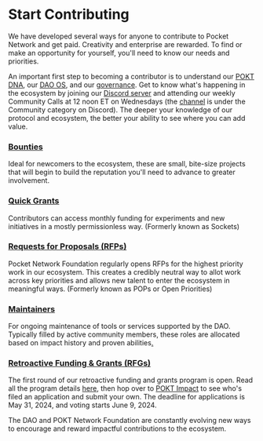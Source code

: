# Start Contributing

We have developed several ways for anyone to contribute to Pocket Network and get paid. Creativity and enterprise are rewarded. To find or make an opportunity for yourself, you'll need to know our needs and priorities.&#x20;

An important first step to becoming a contributor is to understand our [POKT DNA](https://docs.pokt.network/learn-about-pokt/our-dna), our [DAO OS](https://docs.pokt.network/community/dao-os), and our [governance](https://docs.pokt.network/community/governance). Get to know what's happening in the ecosystem by joining our [Discord server](https://discord.gg/ZemPunvQ) and attending our weekly Community Calls at 12 noon ET on Wednesdays (the [channel](https://discord.com/channels/553741558869131266/956576599875149824) is under the Community category on Discord). The deeper your knowledge of our protocol and ecosystem, the better your ability to see where you can add value.

### [Bounties](bounties.md)&#x20;

Ideal for newcomers to the ecosystem, these are small, bite-size projects that will begin to build the reputation you'll need to advance to greater involvement.&#x20;

### [Quick Grants](https://docs.pokt.network/community/start-contributing/quick-grants)

Contributors can access monthly funding for experiments and new initiatives in a mostly permissionless way. (Formerly known as Sockets)

### [Requests for Proposals (RFPs)](https://docs.pokt.network/community/start-contributing/rfps)

Pocket Network Foundation regularly opens RFPs for the highest priority work in our ecosystem. This creates a credibly neutral way to allot work across key priorities and allows new talent to enter the ecosystem in meaningful ways. (Formerly known as POPs or Open Priorities)

### [Maintainers](maintainers.md)&#x20;

For ongoing maintenance of tools or services supported by the DAO. Typically filled by active community members, these roles are allocated based on impact history and proven abilities[.](https://docs.pokt.network/community/start-contributing/retroactive-funding-and-grants)

### [Retroactive Funding & Grants (RFGs)](https://docs.pokt.network/community/start-contributing/retroactive-funding-and-grants)

The first round of our retroactive funding and grants program is open. Read all the program details [here](https://app.gitbook.com/o/-MVU655bEpKMcmpTxlOG/s/sC7vRmj1fRzIvz4vDUe3/), then hop over to [POKT Impact](https://impact.pokt.network/) to see who's filed an application and submit your own. The deadline for applications is May 31, 2024, and voting starts June 9, 2024.



The DAO and POKT Network Foundation are constantly evolving new ways to encourage and reward impactful contributions to the ecosystem.
